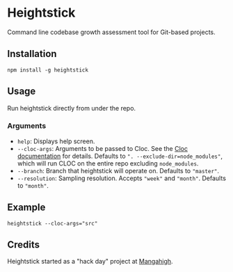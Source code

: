 Heightstick
===========

Command line codebase growth assessment tool for Git-based projects.

Installation
------------

    npm install -g heightstick

Usage
-----

Run heightstick directly from under the repo.

### Arguments

- `help`: Displays help screen.
- `--cloc-args`: Arguments to be passed to Cloc. See the [Cloc documentation](http://cloc.sourceforge.net/) for details. Defaults to `". --exclude-dir=node_modules"`, which will run CLOC on the entire repo excluding `node_modules`.
- `--branch`: Branch that heightstick will operate on. Defaults to `"master"`.
- `--resolution`: Sampling resolution. Accepts `"week"` and `"month"`. Defaults to `"month"`.

Example
-------

    heightstick --cloc-args="src"

Credits
-------

Heightstick started as a "hack day" project at [Mangahigh](https://mangahigh.com).
